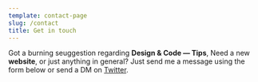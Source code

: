 ```yaml
---
template: contact-page
slug: /contact
title: Get in touch
---
```

Got a burning seuggestion regarding **Design & Code — Tips**, Need a new **website**, or just anything in general? Just send me a message using the form below or send a DM on [Twitter](https://twitter.com/ositaka).